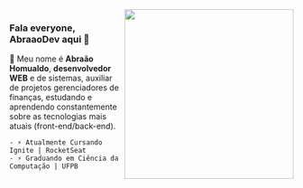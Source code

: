 <img align="right" src="https://github.com/josepholiveira/josepholiveira/blob/master/images/illustration.png" width="300"/>

### Fala everyone, AbraaoDev aqui 👋

🚀 Meu nome é __Abraão Homualdo__, __desenvolvedor WEB__ e de sistemas, auxiliar de projetos gerenciadores de finanças, estudando e aprendendo
constantemente sobre as tecnologias mais atuais (front-end/back-end).


    - ⚡ Atualmente Cursando Ignite | RocketSeat
    - ⚡ Graduando em Ciência da Computação | UFPB
    
    
    


